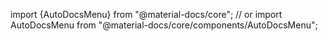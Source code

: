 import {AutoDocsMenu} from "@material-docs/core";
// or
import AutoDocsMenu from "@material-docs/core/components/AutoDocsMenu";